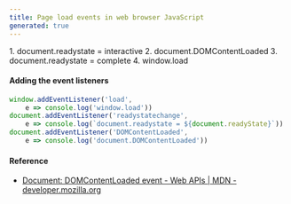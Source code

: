 ```yaml
---
title: Page load events in web browser JavaScript
generated: true
---
```


<div markdown="1" class="ans">
1. document.readystate = interactive
2. document.DOMContentLoaded
3. document.readystate = complete
4. window.load
</div>

#### Adding the event listeners

```js
window.addEventListener('load',
    e => console.log('window.load'))
document.addEventListener('readystatechange',
    e => console.log(`document.readystate = ${document.readyState}`))
document.addEventListener('DOMContentLoaded',
    e => console.log('document.DOMContentLoaded'))
```

#### Reference

- [Document: DOMContentLoaded event - Web APIs \| MDN - developer.mozilla.org](https://developer.mozilla.org/en-US/docs/Web/API/Document/DOMContentLoaded_event)

